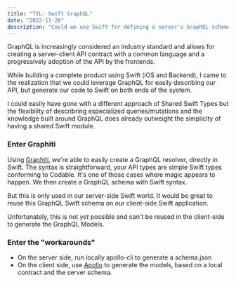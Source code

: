 ```yaml
---
title: "TIL: Swift GraphQL"
date: "2022-11-28"
description: "Could we use Swift for defining a server's GraphQL schema?"
---
```


GraphQL is increasingly considered an industry standard and allows for creating a server-client API contract with a common language and a progressively adoption of the API by the frontends.

While building a complete product using Swift (iOS and Backend), I came to the realization that we could leverage GraphQL for easily describing our API, but generate our code to Swift on both ends of the system.

I could easily have gone with a different approach of Shared Swift Types but the flexibility of describring especialized queries/mutations and the knowledge built around GraphQL does already outweight the simplicity of having a shared Swift module.

### Enter Graphiti

Using [Graphiti](https://github.com/GraphQLSwift/Graphiti), we're able to easily create a GraphQL resolver, directly in Swift. The syntax is straightforward, your API types are simple Swift types conforming to Codable. It's one of those cases where magic appears to happen. We then create a GraphQL schema with Swift syntax.

But this is only used in our server-side Swift world. It would be great to reuse this GraphQL Swift schema on our client-side Swift application.

Unfortunately, this is not *yet* possible and can't be reused in the client-side to generate the GraphQL Models.

### Enter the "workarounds"

* On the server side, run locally apollo-cli to generate a schema.json
* On the client side, use [Apollo](https://www.apollographql.com/docs/ios/) to generate the models, based on a local contract and the server schema.
